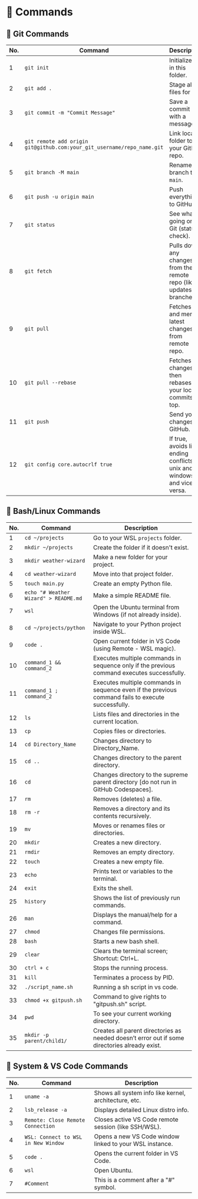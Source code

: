 # 🧠 Commands

## 🐙 Git Commands

| No. | Command                                                                | Description                                                               |
| --- | ---------------------------------------------------------------------- | ------------------------------------------------------------------------- |
| 1   | `git init`                                                             | Initialize Git in this folder.                                            |
| 2   | `git add .`                                                            | Stage all files for Git.                                                  |
| 3   | `git commit -m "Commit Message"`                                       | Save a commit with a message.                                             |
| 4   | `git remote add origin git@github.com:your_git_username/repo_name.git` | Link local folder to your GitHub repo.                                    |
| 5   | `git branch -M main`                                                   | Rename the branch to `main`.                                              |
| 6   | `git push -u origin main`                                              | Push everything to GitHub.                                                |
| 7   | `git status`                                                           | See what's going on in Git (status check).                                |
| 8   | `git fetch`                                                            | Pulls down any changes from the remote repo (like updates to branches).   |
| 9   | `git pull`                                                             | Fetches and merges latest changes from remote repo.                       |
| 10  | `git pull --rebase`                                                    | Fetches changes then rebases your local commits on top.                   |                |
| 11  | `git push`                                                             | Send your changes to GitHub.                                              |
| 12  | `git config core.autocrlf true`                                        | If true, avoids line ending conflicts in unix and windows and vice-versa. |

## 🐚 Bash/Linux Commands

| No. | Command                               | Description                                                                                        |
| --- | ------------------------------------- | -------------------------------------------------------------------------------------------------- |
| 1   | `cd ~/projects`                       | Go to your WSL `projects` folder.                                                                  |
| 2   | `mkdir ~/projects`                    | Create the folder if it doesn't exist.                                                             |
| 3   | `mkdir weather-wizard`                | Make a new folder for your project.                                                                |
| 4   | `cd weather-wizard`                   | Move into that project folder.                                                                     |
| 5   | `touch main.py`                       | Create an empty Python file.                                                                       |
| 6   | `echo "# Weather Wizard" > README.md` | Make a simple README file.                                                                         |
| 7   | `wsl`                                 | Open the Ubuntu terminal from Windows (if not already inside).                                     |
| 8   | `cd ~/projects/python`                | Navigate to your Python project inside WSL.                                                        |
| 9   | `code .`                              | Open current folder in VS Code (using Remote - WSL magic).                                         |
| 10  | `command_1 && command_2`              | Executes multiple commands in sequence only if the previous command executes successfully.         |
| 11  | `command_1 ; command_2`               | Executes multiple commands in sequence even if the previous command fails to execute successfully. |
| 12  | `ls`                                  | Lists files and directories in the current location.                                               |
| 13  | `cp`                                  | Copies files or directories.                                                                       |
| 14  | `cd Directory_Name`                   | Changes directory to Directory\_Name.                                                              |
| 15  | `cd ..`                               | Changes directory to the parent directory.                                                         |
| 16  | `cd`                                  | Changes directory to the supreme parent directory \[do not run in GitHub Codespaces].              |
| 17  | `rm`                                  | Removes (deletes) a file.                                                                          |
| 18  | `rm -r`                               | Removes a directory and its contents recursively.                                                  |
| 19  | `mv`                                  | Moves or renames files or directories.                                                             |
| 20  | `mkdir`                               | Creates a new directory.                                                                           |
| 21  | `rmdir`                               | Removes an empty directory.                                                                        |
| 22  | `touch`                               | Creates a new empty file.                                                                          |
| 23  | `echo`                                | Prints text or variables to the terminal.                                                          |
| 24  | `exit`                                | Exits the shell.                                                                                   |
| 25  | `history`                             | Shows the list of previously run commands.                                                         |
| 26  | `man`                                 | Displays the manual/help for a command.                                                            |
| 27  | `chmod`                               | Changes file permissions.                                                                          |
| 28  | `bash`                                | Starts a new bash shell.                                                                           |
| 29  | `clear`                               | Clears the terminal screen; Shortcut: Ctrl+L.                                                      |
| 30  | `ctrl + c`                            | Stops the running process.                                                                         |
| 31  | `kill`                                | Terminates a process by PID.                                                                       |
| 32  | `./script_name.sh`                    | Running a sh script in vs code.                                                                |
| 33  | `chmod +x gitpush.sh`                 | Command to give rights to "gitpush.sh" script.                                                     |
| 34  | `pwd`                                 | To see your current working directory.                                                             |
| 35  | `mkdir -p parent/child1/`             | Creates all parent directories as needed doesn’t error out if some directories already exist.      |

## 🧰 System & VS Code Commands

| No. | Command                             | Description                                             |
| --- | ----------------------------------- | ------------------------------------------------------- |
| 1   | `uname -a`                          | Shows all system info like kernel, architecture, etc.   |
| 2   | `lsb_release -a`                    | Displays detailed Linux distro info.                    |
| 3   | `Remote: Close Remote Connection`   | Closes active VS Code remote session (like SSH/WSL).    |
| 4   | `WSL: Connect to WSL in New Window` | Opens a new VS Code window linked to your WSL instance. |
| 5   | `code .`                            | Opens the current folder in VS Code.                    |
| 6   | `wsl`                               | Open Ubuntu.                                            |
| 7   | `#Comment`                          | This is a comment after a "#" symbol.                   |
